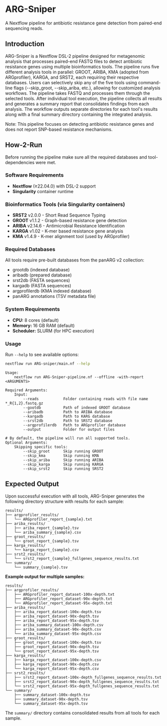 # ARG-Sniper

A Nextflow pipeline for antibiotic resistance gene detection from paired-end sequencing reads.

## Introduction

ARG-Sniper is a Nextflow DSL-2 pipeline designed for metagenomic analysis that processes paired-end FASTQ files to detect antibiotic resistance genes using multiple bioinformatics tools. The pipeline runs five different analysis tools in parallel: GROOT, ARIBA, KMA (adopted from ARGprofiler), KARGA, and SRST2, each requiring their respective databases.
Users can selectively skip any of the five tools using command-line flags (--skip_groot, --skip_ariba, etc.), allowing for customized analysis workflows. The pipeline takes FASTQ and processes them through the selected tools.
After individual tool execution, the pipeline collects all results and generates a summary report that consolidates findings from each analysis. The workflow outputs separate directories for each tool's results along with a final summary directory containing the integrated analysis.

Note: This pipeline focuses on detecting antibiotic resistance genes and does not report SNP-based resistance mechanisms.


## How-2-Run
Before running the pipeline make sure all the required databases and tool-dependencies were met.

### Software Requirements
- **Nextflow** (≥22.04.0) with DSL-2 support
- **Singularity** container runtime

### Bioinformatics Tools (via Singularity containers)
- **SRST2** v2.0.0 - Short Read Sequence Typing
- **GROOT** v1.1.2 - Graph-based resistance gene detection  
- **ARIBA** v2.14.6 - Antimicrobial Resistance Identification
- **KARGA** v1.02 - K-mer based resistance gene analysis
- **KMA** v1.4.9 - K-mer alignment tool (used by ARGprofiler)

### Required Databases
All tools require pre-built databases from the panARG v2 collection:
- grootdb (indexed database)
- aribadb (prepared database)
- srst2db (FASTA sequences)
- kargadb (FASTA sequences) 
- argprofilerdb (KMA indexed database)
- panARG annotations (TSV metadata file)

### System Requirements
- **CPU:** 8 cores (default)
- **Memory:** 16 GB RAM (default)
- **Scheduler:** SLURM (for HPC execution)

### Usage

Run `--help` to see available options:

```bash
nextflow run ARG-sniper/main.nf --help
```

```
Usage:
    nextflow run ARG-Sniper-pipeline.nf --offline -with-report <ARGUMENTS>

Required Arguments:
    Input:
        --reads           Folder containing reads with file name *_R{1,2}.fastq.gz
        --gootdb          Path of indexed GROOT database
        --aribadb         Path to ARIBA database
        --kargadb         Path to KARG database
        --srst2db         Path to SRST2 database
        --argprofilerdb   Path to ARGprofiler database
        --output          Folder for output files

# By default, the pipeline will run all supported tools.
Optional Arguments:
    Skipping specific tools:
        --skip_groot      Skip running GROOT
        --skip_kma        Skip running KMA
        --skip_ariba      Skip running ARIBA
        --skip_karga      Skip running KARGA
        --skip_srst2      Skip running SRST2
```
## Expected Output

Upon successful execution with all tools, ARG-Sniper generates the following directory structure with results for each sample:

```
results/
├── argprofiler_results/
│   └── ARGprofiler_report_{sample}.txt
├── ariba_results/
│   ├── ariba_report_{sample}.tsv
│   └── ariba_summary_{sample}.csv
├── groot_results/
│   └── groot_report_{sample}.tsv
├── karga_results/
│   └── karga_report_{sample}.csv
├── srst2_results/
│   └── srst2_report_{sample}_fullgenes_sequence_results.txt
└── summary/
    └── summary_{sample}.tsv
```

**Example output for multiple samples:**
```
results/
├── argprofiler_results/
│   ├── ARGprofiler_report_dataset-100x-depth.txt
│   ├── ARGprofiler_report_dataset-90x-depth.txt
│   └── ARGprofiler_report_dataset-95x-depth.txt
├── ariba_results/
│   ├── ariba_report_dataset-100x-depth.tsv
│   ├── ariba_report_dataset-90x-depth.tsv
│   ├── ariba_report_dataset-95x-depth.tsv
│   ├── ariba_summary_dataset-100x-depth.csv
│   ├── ariba_summary_dataset-90x-depth.csv
│   └── ariba_summary_dataset-95x-depth.csv
├── groot_results/
│   ├── groot_report_dataset-100x-depth.tsv
│   ├── groot_report_dataset-90x-depth.tsv
│   └── groot_report_dataset-95x-depth.tsv
├── karga_results/
│   ├── karga_report_dataset-100x-depth.csv
│   ├── karga_report_dataset-90x-depth.csv
│   └── karga_report_dataset-95x-depth.csv
├── srst2_results/
│   ├── srst2_report_dataset-100x-depth_fullgenes_sequence_results.txt
│   ├── srst2_report_dataset-90x-depth_fullgenes_sequence_results.txt
│   └── srst2_report_dataset-95x-depth_fullgenes_sequence_results.txt
└── summary/
    ├── summary_dataset-100x-depth.tsv
    ├── summary_dataset-90x-depth.tsv
    └── summary_dataset-95x-depth.tsv
```

The `summary/` directory contains consolidated results from all tools for each sample.